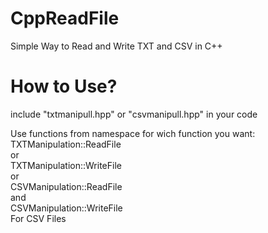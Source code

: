 # CppReadFile
Simple Way to Read and Write TXT and CSV in C++

# How to Use?
include "txtmanipull.hpp" or "csvmanipull.hpp" in your code

Use functions from namespace for wich function you want:<br>
TXTManipulation::ReadFile<br>
or<br>
TXTManipulation::WriteFile<br>
or<br>
CSVManipulation::ReadFile<br>
and<br>
CSVManipulation::WriteFile<br>
For CSV Files
